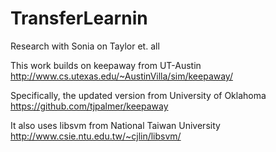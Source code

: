 TransferLearnin
===============

Research with Sonia on Taylor et. all

This work builds on keepaway from UT-Austin
http://www.cs.utexas.edu/~AustinVilla/sim/keepaway/

Specifically, the updated version from University of Oklahoma
https://github.com/tjpalmer/keepaway

It also uses libsvm from National Taiwan University
http://www.csie.ntu.edu.tw/~cjlin/libsvm/
